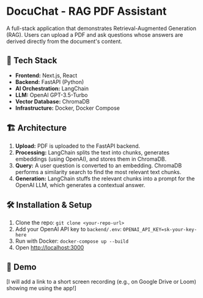 # DocuChat - RAG PDF Assistant

A full-stack application that demonstrates Retrieval-Augmented Generation (RAG). Users can upload a PDF and ask questions whose answers are derived directly from the document's content.

## 🚀 Tech Stack

*   **Frontend:** Next.js, React
*   **Backend:** FastAPI (Python)
*   **AI Orchestration:** LangChain
*   **LLM:** OpenAI GPT-3.5-Turbo
*   **Vector Database:** ChromaDB
*   **Infrastructure:** Docker, Docker Compose

## 🏗️ Architecture

1.  **Upload:** PDF is uploaded to the FastAPI backend.
2.  **Processing:** LangChain splits the text into chunks, generates embeddings (using OpenAI), and stores them in ChromaDB.
3.  **Query:** A user question is converted to an embedding. ChromaDB performs a similarity search to find the most relevant text chunks.
4.  **Generation:** LangChain stuffs the relevant chunks into a prompt for the OpenAI LLM, which generates a contextual answer.

## 🛠️ Installation & Setup

1.  Clone the repo: `git clone <your-repo-url>`
2.  Add your OpenAI API key to `backend/.env`: `OPENAI_API_KEY=sk-your-key-here`
3.  Run with Docker: `docker-compose up --build`
4.  Open [http://localhost:3000](http://localhost:3000)

## 📸 Demo

[I will add a link to a short screen recording (e.g., on Google Drive or Loom) showing me using the app!]